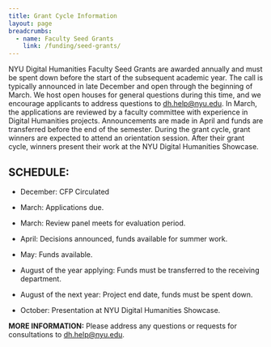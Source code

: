 ```yaml
---
title: Grant Cycle Information
layout: page
breadcrumbs:
  - name: Faculty Seed Grants
    link: /funding/seed-grants/
---
```


NYU Digital Humanities Faculty Seed Grants are awarded annually and must be spent down before the start of the subsequent academic year. The call is typically announced in late December and open through the beginning of March. We host open houses for general questions during this time, and we encourage applicants to address questions to dh.help@nyu.edu. In March, the applications are reviewed by a faculty committee with experience in Digital Humanities projects. Announcements are made in April and funds are transferred before the end of the semester. During the grant cycle, grant winners are expected to attend an orientation session. After their grant cycle, winners present their work at the NYU Digital Humanities Showcase.


## SCHEDULE:

* December: CFP Circulated

* March: Applications due.

* March: Review panel meets for evaluation period.

* April: Decisions announced, funds available for summer work.

* May: Funds available.

* August of the year applying: Funds must be transferred to the receiving department.

* August of the next year: Project end date, funds must be spent down.

* October: Presentation at NYU Digital Humanities Showcase.


**MORE INFORMATION:** Please address any questions or requests for consultations to dh.help@nyu.edu.
